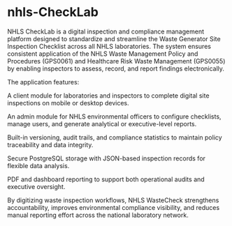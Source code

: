 # nhls-CheckLab
NHLS CheckLab is a digital inspection and compliance management platform designed to standardize and streamline the Waste Generator Site Inspection Checklist across all NHLS laboratories.
The system ensures consistent application of the NHLS Waste Management Policy and Procedures (GPS0061) and Healthcare Risk Waste Management (GPS0055) by enabling inspectors to assess, record, and report findings electronically.

The application features:

A client module for laboratories and inspectors to complete digital site inspections on mobile or desktop devices.

An admin module for NHLS environmental officers to configure checklists, manage users, and generate analytical or executive-level reports.

Built-in versioning, audit trails, and compliance statistics to maintain policy traceability and data integrity.

Secure PostgreSQL storage with JSON-based inspection records for flexible data analysis.

PDF and dashboard reporting to support both operational audits and executive oversight.

By digitizing waste inspection workflows, NHLS WasteCheck strengthens accountability, improves environmental compliance visibility, and reduces manual reporting effort across the national laboratory network.
